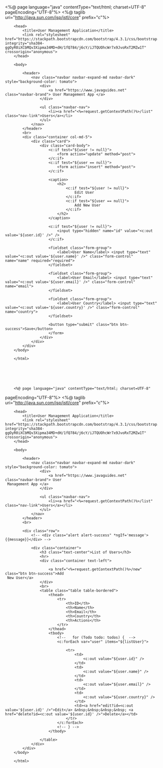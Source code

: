 <%@ page language="java" contentType="text/html; charset=UTF-8"
 pageEncoding="UTF-8"%>
    <%@ taglib uri="http://java.sun.com/jsp/jstl/core" prefix="c"%>
        <html>

        <head>
            <title>User Management Application</title>
            <link rel="stylesheet" href="https://stackpath.bootstrapcdn.com/bootstrap/4.3.1/css/bootstrap.min.css" integrity="sha384-ggOyR0iXCbMQv3Xipma34MD+dH/1fQ784/j6cY/iJTQUOhcWr7x9JvoRxT2MZw1T" crossorigin="anonymous">
        </head>

        <body>

            <header>
                <nav class="navbar navbar-expand-md navbar-dark" style="background-color: tomato">
                    <div>
                        <a href="https://www.javaguides.net" class="navbar-brand"> User Management App </a>
                    </div>

                    <ul class="navbar-nav">
                        <li><a href="<%=request.getContextPath()%>/list" class="nav-link">Users</a></li>
                    </ul>
                </nav>
            </header>
            <br>
            <div class="container col-md-5">
                <div class="card">
                    <div class="card-body">
                        <c:if test="${user != null}">
                            <form action="update" method="post">
                        </c:if>
                        <c:if test="${user == null}">
                            <form action="insert" method="post">
                        </c:if>

                        <caption>
                            <h2>
                                <c:if test="${user != null}">
                                    Edit User
                                </c:if>
                                <c:if test="${user == null}">
                                    Add New User
                                </c:if>
                            </h2>
                        </caption>

                        <c:if test="${user != null}">
                            <input type="hidden" name="id" value="<c:out value='${user.id}' />" />
                        </c:if>

                        <fieldset class="form-group">
                            <label>User Name</label> <input type="text" value="<c:out value='${user.name}' />" class="form-control" name="name" required="required">
                        </fieldset>

                        <fieldset class="form-group">
                            <label>User Email</label> <input type="text" value="<c:out value='${user.email}' />" class="form-control" name="email">
                        </fieldset>

                        <fieldset class="form-group">
                            <label>User Country</label> <input type="text" value="<c:out value='${user.country}' />" class="form-control" name="country">
                        </fieldset>

                        <button type="submit" class="btn btn-success">Save</button>
                        </form>
                    </div>
                </div>
            </div>
        </body>

        </html>






        <%@ page language="java" contentType="text/html; charset=UTF-8"
 pageEncoding="UTF-8"%>
    <%@ taglib uri="http://java.sun.com/jsp/jstl/core" prefix="c"%>
        <html>

        <head>
            <title>User Management Application</title>
            <link rel="stylesheet" href="https://stackpath.bootstrapcdn.com/bootstrap/4.3.1/css/bootstrap.min.css" integrity="sha384-ggOyR0iXCbMQv3Xipma34MD+dH/1fQ784/j6cY/iJTQUOhcWr7x9JvoRxT2MZw1T" crossorigin="anonymous">
        </head>

        <body>

            <header>
                <nav class="navbar navbar-expand-md navbar-dark" style="background-color: tomato">
                    <div>
                        <a href="https://www.javaguides.net" class="navbar-brand"> User
     Management App </a>
                    </div>

                    <ul class="navbar-nav">
                        <li><a href="<%=request.getContextPath()%>/list" class="nav-link">Users</a></li>
                    </ul>
                </nav>
            </header>
            <br>

            <div class="row">
                <!-- <div class="alert alert-success" *ngIf='message'>{{message}}</div> -->

                <div class="container">
                    <h3 class="text-center">List of Users</h3>
                    <hr>
                    <div class="container text-left">

                        <a href="<%=request.getContextPath()%>/new" class="btn btn-success">Add
     New User</a>
                    </div>
                    <br>
                    <table class="table table-bordered">
                        <thead>
                            <tr>
                                <th>ID</th>
                                <th>Name</th>
                                <th>Email</th>
                                <th>Country</th>
                                <th>Actions</th>
                            </tr>
                        </thead>
                        <tbody>
                            <!--   for (Todo todo: todos) {  -->
                            <c:forEach var="user" items="${listUser}">

                                <tr>
                                    <td>
                                        <c:out value="${user.id}" />
                                    </td>
                                    <td>
                                        <c:out value="${user.name}" />
                                    </td>
                                    <td>
                                        <c:out value="${user.email}" />
                                    </td>
                                    <td>
                                        <c:out value="${user.country}" />
                                    </td>
                                    <td><a href="edit?id=<c:out value='${user.id}' />">Edit</a> &nbsp;&nbsp;&nbsp;&nbsp; <a href="delete?id=<c:out value='${user.id}' />">Delete</a></td>
                                </tr>
                            </c:forEach>
                            <!-- } -->
                        </tbody>

                    </table>
                </div>
            </div>
        </body>

        </html>
